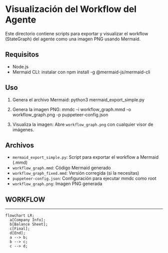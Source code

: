 # Visualización del Workflow del Agente

Este directorio contiene scripts para exportar y visualizar el workflow (StateGraph) del agente como una imagen PNG usando Mermaid.

## Requisitos
- Node.js
- Mermaid CLI: instalar con
  npm install -g @mermaid-js/mermaid-cli

## Uso
1. Genera el archivo Mermaid:
   python3 mermaid_export_simple.py

2. Genera la imagen PNG:
   mmdc -i workflow_graph.mmd -o workflow_graph.png -p puppeteer-config.json

3. Visualiza la imagen:
   Abre `workflow_graph.png` con cualquier visor de imágenes.

## Archivos
- `mermaid_export_simple.py`: Script para exportar el workflow a Mermaid (.mmd)
- `workflow_graph.mmd`: Código Mermaid generado
- `workflow_graph_fixed.mmd`: Versión corregida (si la necesitas)
- `puppeteer-config.json`: Configuración para ejecutar mmdc como root
- `workflow_graph.png`: Imagen PNG generada

## WORKFLOW
---

```
flowchart LR;
  a[Company Info];
  b[Balance Sheet];
  c[Final];
  d[End];
  a --> b;
  b --> c;
  c --> d;
```

